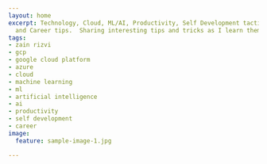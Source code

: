 ```yaml
---
layout: home
excerpt: Technology, Cloud, ML/AI, Productivity, Self Development tactics,
  and Career tips.  Sharing interesting tips and tricks as I learn them
tags:
- zain rizvi
- gcp
- google cloud platform
- azure
- cloud
- machine learning
- ml
- artificial intelligence
- ai
- productivity
- self development
- career
image:
  feature: sample-image-1.jpg

---
```

